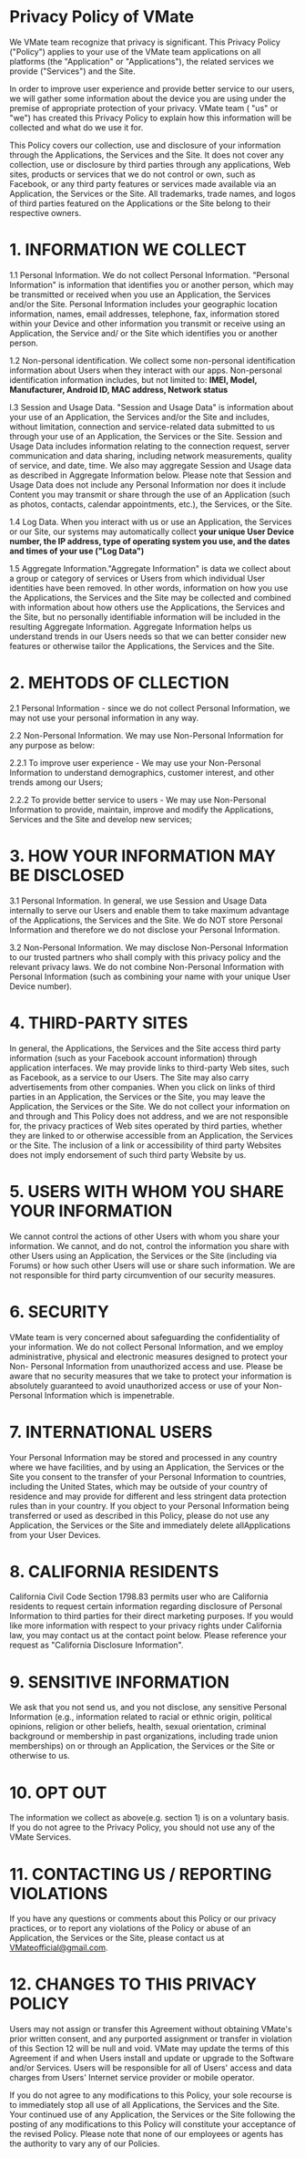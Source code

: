 # Privacy Policy of VMate

We VMate team recognize that privacy is significant. This Privacy Policy
("Policy") applies to your use of the VMate team applications on all platforms
(the "Application" or "Applications"), the related services we provide
("Services") and the Site.

In order to improve user experience and provide better service to our users,
we will gather some information about the device you are using under the
premise of appropriate protection of your privacy. VMate team ( "us" or "we")
has created this Privacy Policy to explain how this information will be
collected and what do we use it for.

This Policy covers our collection, use and disclosure of your information
through the Applications, the Services and the Site. It does not cover any
collection, use or disclosure by third parties through any applications, Web
sites, products or services that we do not control or own, such as Facebook,
or any third party features or services made available via an Application, the
Services or the Site. All trademarks, trade names, and logos of third parties
featured on the Applications or the Site belong to their respective owners.

# 1\. INFORMATION WE COLLECT

1.1 Personal Information. We do not collect Personal Information. "Personal
Information" is information that identifies you or another person, which may
be transmitted or received when you use an Application, the Services and/or
the Site. Personal Information includes your geographic location information,
names, email addresses, telephone, fax, information stored within your Device
and other information you transmit or receive using an Application, the
Service and/ or the Site which identifies you or another person.

1.2 Non-personal identification. We collect some non-personal identification
information about Users when they interact with our apps. Non-personal
identification information includes, but not limited to: **IMEI, Model,
Manufacturer, Android ID, MAC address, Network status**

l.3 Session and Usage Data. "Session and Usage Data" is information about your
use of an Application, the Services and/or the Site and includes, without
limitation, connection and service-related data submitted to us through your
use of an Application, the Services or the Site. Session and Usage Data
includes information relating to the connection request, server communication
and data sharing, including network measurements, quality of service, and
date, time. We also may aggregate Session and Usage data as described in
Aggregate Information below. Please note that Session and Usage Data does not
include any Personal Information nor does it include Content you may transmit
or share through the use of an Application (such as photos, contacts, calendar
appointments, etc.), the Services, or the Site.

1.4 Log Data. When you interact with us or use an Application, the Services or
our Site, our systems may automatically collect **your unique User Device
number, the IP address, type of operating system you use, and the dates and
times of your use ("Log Data")**

1.5 Aggregate Information."Aggregate Information" is data we collect about a
group or category of services or Users from which individual User identities
have been removed. In other words, information on how you use the
Applications, the Services and the Site may be collected and combined with
information about how others use the Applications, the Services and the Site,
but no personally identifiable information will be included in the resulting
Aggregate Information. Aggregate Information helps us understand trends in our
Users needs so that we can better consider new features or otherwise tailor
the Applications, the Services and the Site.

# 2\. MEHTODS OF CLLECTION

2.1 Personal Information - since we do not collect Personal Information, we
may not use your personal information in any way.

2.2 Non-Personal Information. We may use Non-Personal Information for any
purpose as below:

2.2.1 To improve user experience - We may use your Non-Personal Information to
understand demographics, customer interest, and other trends among our Users;

2.2.2 To provide better service to users - We may use Non-Personal Information
to provide, maintain, improve and modify the Applications, Services and the
Site and develop new services;

# 3\. HOW YOUR INFORMATION MAY BE DISCLOSED

3.1 Personal Information. In general, we use Session and Usage Data internally
to serve our Users and enable them to take maximum advantage of the
Applications, the Services and the Site. We do NOT store Personal Information
and therefore we do not disclose your Personal Information.

3.2 Non-Personal Information. We may disclose Non-Personal Information to our
trusted partners who shall comply with this privacy policy and the relevant
privacy laws. We do not combine Non-Personal Information with Personal
Information (such as combining your name with your unique User Device number).

# 4\. THlRD-PARTY SITES

In general, the Applications, the Services and the Site access third party
information (such as your Facebook account information) through application
interfaces. We may provide links to third-party Web sites, such as Facebook,
as a service to our Users. The Site may also carry advertisements from other
companies. When you click on links of third parties in an Application, the
Services or the Site, you may leave the Application, the Services or the Site.
We do not collect your information on and through and This Policy does not
address, and we are not responsible for, the privacy practices of Web sites
operated by third parties, whether they are linked to or otherwise accessible
from an Application, the Services or the Site. The inclusion of a link or
accessibility of third party Websites does not imply endorsement of such third
party Website by us.

# 5\. USERS WITH WHOM YOU SHARE YOUR INFORMATION

We cannot control the actions of other Users with whom you share your
information. We cannot, and do not, control the information you share with
other Users using an Application, the Services or the Site (including via
Forums) or how such other Users will use or share such information. We are not
responsible for third party circumvention of our security measures.

# 6\. SECURITY

VMate team is very concerned about safeguarding the confidentiality of your
information. We do not collect Personal Information, and we employ
administrative, physical and electronic measures designed to protect your Non-
Personal Information from unauthorized access and use. Please be aware that no
security measures that we take to protect your information is absolutely
guaranteed to avoid unauthorized access or use of your Non-Personal
Information which is impenetrable.

# 7\. INTERNATIONAL USERS

Your Personal Information may be stored and processed in any country where we
have facilities, and by using an Application, the Services or the Site you
consent to the transfer of your Personal Information to countries, including
the United States, which may be outside of your country of residence and may
provide for different and less stringent data protection rules than in your
country. If you object to your Personal Information being transferred or used
as described in this Policy, please do not use any Application, the Services
or the Site and immediately delete allApplications from your User Devices.

# 8\. CALIFORNIA RESIDENTS

California Civil Code Section 1798.83 permits user who are California
residents to request certain information regarding disclosure of Personal
Information to third parties for their direct marketing purposes. If you would
like more information with respect to your privacy rights under California
law, you may contact us at the contact point below. Please reference your
request as "CaIifornia Disclosure Information".

# 9\. SENSITIVE INFORMATION

We ask that you not send us, and you not disclose, any sensitive Personal
Information (e.g., information related to racial or ethnic origin, political
opinions, religion or other beliefs, health, sexual orientation, criminal
background or membership in past organizations, including trade union
memberships) on or through an Application, the Services or the Site or
otherwise to us.

# 10\. OPT OUT

The information we collect as above(e.g. section 1) is on a voluntary basis.
If you do not agree to the Privacy Policy, you should not use any of the VMate
Services.

# 11\. CONTACTING US / REPORTING VIOLATIONS

If you have any questions or comments about this Policy or our privacy
practices, or to report any violations of the Policy or abuse of an
Application, the Services or the Site, please contact us at
VMateofficial@gmail.com.

# 12\. CHANGES TO THIS PRIVACY POLICY

Users may not assign or transfer this Agreement without obtaining VMate's
prior written consent, and any purported assignment or transfer in violation
of this Section 12 will be null and void. VMate may update the terms of this
Agreement if and when Users install and update or upgrade to the Software
and/or Services. Users will be responsible for all of Users' access and data
charges from Users' Internet service provider or mobile operator.

If you do not agree to any modifications to this Policy, your sole recourse is
to immediately stop all use of all Applications, the Services and the Site.
Your continued use of any Application, the Services or the Site following the
posting of any modifications to this Policy will constitute your acceptance of
the revised Policy. Please note that none of our employees or agents has the
authority to vary any of our Policies.

